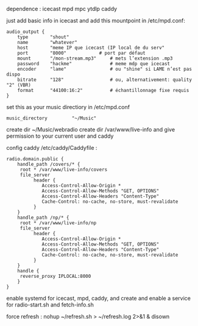 

dependence : icecast mpd mpc ytdlp caddy

just add basic info in icecast and add this mountpoint in /etc/mpd.conf:

	audio_output {
	    type        "shout"
	    name        "whatever"
	    host        "meme IP que icecast (IP local de du serv"
	    port        "8000"		      # port par défaut
	    mount       "/mon-stream.mp3"     # mets l’extension .mp3
	    password    "hackme"              # meme mdp que icecast
	    encoder     "lame"                # ou "shine" si LAME n’est pas dispo
	    bitrate     "128"                 # ou, alternativement: quality "2" (VBR)
	    format      "44100:16:2"          # échantillonnage fixe requis
	}

set this as your music directiory in /etc/mpd.conf 

	music_directory         "~/Music"


create dir ~/Music/webradio
create dir /var/www/live-info and give permission to your current user and caddy

config caddy /etc/caddy/Caddyfile :

	radio.domain.public {
		handle_path /covers/* {
		 root * /var/www/live-info/covers
		 file_server
	          header {
	             Access-Control-Allow-Origin *
	             Access-Control-Allow-Methods "GET, OPTIONS"
	             Access-Control-Allow-Headers "Content-Type"
	             Cache-Control: no-cache, no-store, must-revalidate
	          }
		}
		handle_path /np/* {
		 root * /var/www/live-info/np
		 file_server
	          header {
	             Access-Control-Allow-Origin *
	             Access-Control-Allow-Methods "GET, OPTIONS"
	             Access-Control-Allow-Headers "Content-Type"
	             Cache-Control: no-cache, no-store, must-revalidate
	          }
		}
		handle {
		 reverse_proxy IPLOCAL:8000
		}
	}

enable systemd for icecast, mpd, caddy, and create and enable a service for radio-start.sh and fetch-info.sh

force refresh : nohup ~/refresh.sh > ~/refresh.log 2>&1 & disown


